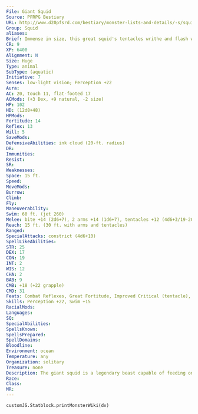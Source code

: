 ```yaml
---
File: Giant Squid
Source: PFRPG Bestiary
URL: http://www.d20pfsrd.com/bestiary/monster-lists-and-details/-s/squid/giant-squid
Group: Squid
aliases: 
Brief: Immense in size, this great squid's tentacles writhe and flash with almost nauseating speed. The beast's eyes are as big as shields.
CR: 9
XP: 6400
Alignment: N
Size: Huge
Type: animal
SubType: (aquatic)
Initiative: 7
Senses: low-light vision; Perception +22
Aura: 
AC: 20, touch 11, flat-footed 17
ACMods: (+3 Dex, +9 natural, -2 size)
HP: 102
HD: (12d8+48)
HPMods: 
Fortitude: 14
Reflex: 13
Will: 5
SaveMods: 
DefensiveAbilities: ink cloud (20-ft. radius)
DR: 
Immunities: 
Resist: 
SR: 
Weaknesses: 
Space: 15 ft.
Speed: 
MoveMods: 
Burrow: 
Climb: 
Fly: 
Maneuverability: 
Swim: 60 ft. (jet 260)
Melee: bite +14 (2d6+7), 2 arms +14 (1d6+7), tentacles +12 (4d6+3/19-20 plus grab)
Reach: 15 ft. (30 ft. with arms and tentacles)
Ranged: 
SpecialAttacks: constrict (4d6+10)
SpellLikeAbilities: 
STR: 25
DEX: 17
CON: 19
INT: 2
WIS: 12
CHA: 2
BAB: 9
CMB: +18 (+22 grapple)
CMD: 31
Feats: Combat Reflexes, Great Fortitude, Improved Critical (tentacle), Improved Initiative, Lightning Reflexes, MultiattackB, Skill Focus (Perception)
Skills: Perception +22, Swim +15
RacialMods: 
Languages: 
SQ: 
SpecialAbilities: 
SpellsKnown: 
SpellsPrepared: 
SpellDomains: 
Bloodline: 
Environment: ocean
Temperature: any
Organization: solitary
Treasure: none
Description: The giant squid is a legendary beast capable of feeding on humans with ease. Hunger has been known to drive these normally deepdwelling creatures up to the ocean surface where anything they encounter is potential prey. A giant squid is 45 feet long and weighs 1,500 pounds.
Race: 
Class: 
MR: 
---
```

```dataviewjs
customJS.Statblock.printMonsterWiki(dv)
```
